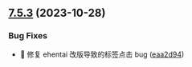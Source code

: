## [7.5.3](https://github.com/hymbz/ComicReadScript/compare/v7.5.2...v7.5.3) (2023-10-28)


### Bug Fixes

* :bug: 修复 ehentai 改版导致的标签点击 bug ([eaa2d94](https://github.com/hymbz/ComicReadScript/commit/eaa2d9452016332edd92b493fed6f6373a165f1b))
